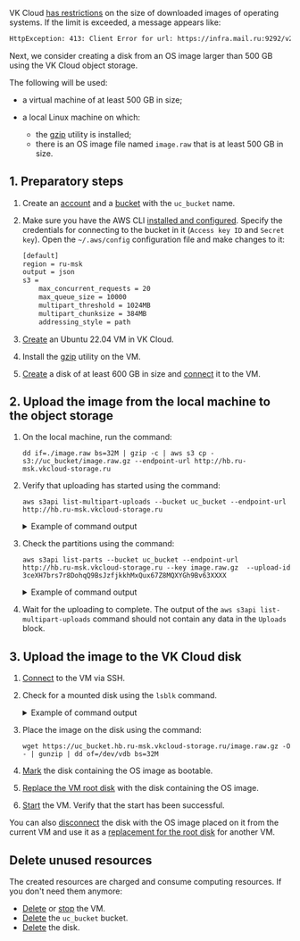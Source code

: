 VK Cloud [has restrictions](/en/tools-for-using-services/account/concepts/quotasandlimits) on the size of downloaded images of operating systems. If the limit is exceeded, a message appears like:

```txt
HttpException: 413: Client Error for url: https://infra.mail.ru:9292/v2/images/1f06dce4-XXXX-444c-bcaa-896ed69023c1/file, Request Entity Too Large
```

Next, we consider creating a disk from an OS image larger than 500 GB using the VK Cloud object storage.

The following will be used:

- a virtual machine of at least 500 GB in size;
- a local Linux machine on which:

  - the [gzip](https://www.gnu.org/software/gzip/manual/gzip.html) utility is installed;
  - there is an OS image file named `image.raw` that is at least 500 GB in size.

## 1. Preparatory steps

1. Create an [account](/en/storage/s3/access-management/s3-account) and a [bucket](/en/storage/s3/instructions/buckets/create-bucket) with the `uc_bucket` name.
1. Make sure you have the AWS CLI [installed and configured](/ru/tools-for-using-services/cli/aws-cli "change-lang"). Specify the credentials for connecting to the bucket in it (`Access key ID` and `Secret key`). Open the `~/.aws/config` configuration file and make changes to it:

   ```txt
   [default]
   region = ru-msk
   output = json
   s3 =
       max_concurrent_requests = 20
       max_queue_size = 10000
       multipart_threshold = 1024MB
       multipart_chunksize = 384MB
       addressing_style = path
   ```

1. [Create](/en/computing/iaas/instructions/vm/vm-create) an Ubuntu 22.04 VM in VK Cloud.
1. Install the [gzip](https://www.gnu.org/software/gzip/manual/gzip.html) utility on the VM.
1. [Create](/en/computing/iaas/instructions/volumes#create_disk) a disk of at least 600 GB in size and [connect](/en/computing/iaas/instructions/volumes#mount_disk) it to the VM.

## 2. Upload the image from the local machine to the object storage

1. On the local machine, run the command:

   ```console
   dd if=./image.raw bs=32M | gzip -c | aws s3 cp - s3://uc_bucket/image.raw.gz --endpoint-url http://hb.ru-msk.vkcloud-storage.ru
   ```

1. Verify that uploading has started using the command:

   ```console
   aws s3api list-multipart-uploads --bucket uc_bucket --endpoint-url http://hb.ru-msk.vkcloud-storage.ru
   ```

   <details>
    <summary>Example of command output</summary>

   ```json
    {
        "Uploads": [
            {
                "UploadId": "3ceXH7brs7r8DohqQ9BsJzfjkkhMxQux67Z8MQXYGh9Bv63XXXX",
                "Key": "image.raw.gz",
                "Initiated": "2021-12-08T11:57:42.929000+00:00",
                "StorageClass": "STANDARD",
                "Owner": {
                    "DisplayName": "mcs0000000000",
                    "ID": "4ed36441-69f5-4ac7-XXXX-07013f9ac3c5"
                },
                "Initiator": {
                    "ID": "P95mF7Kjo6aEfpiLA7XXXXX",
                    "DisplayName": "mcs0000000000"
                }
            }
        ]
    }
   ```

   </details>

1. Check the partitions using the command:

   ```console
   aws s3api list-parts --bucket uc_bucket --endpoint-url http://hb.ru-msk.vkcloud-storage.ru --key image.raw.gz  --upload-id 3ceXH7brs7r8DohqQ9BsJzfjkkhMxQux67Z8MQXYGh9Bv63XXXX
   ```

   <details>
    <summary>Example of command output</summary>

   ```json
    {
        "Parts": [
            {
                "PartNumber": 1,
                "LastModified": "2021-12-08T11:57:49.613000+00:00",
                "ETag": "\"6c8659343a53b1c4247e3769548e7181\"",
                "Size": 402653184
            },
            {
                "PartNumber": 2,
                "LastModified": "2021-12-08T11:57:49.019000+00:00",
                "ETag": "\"dc6138a7be543ec5b720e9a2a6273b76\"",
                "Size": 402653184
            }
        ],
        "Initiator": {
            "ID": "P95mF7Kjo6aEfpiLA7XXXXX",
            "DisplayName": "mcs0000000000"
        },
        "Owner": {
            "DisplayName": "mcs0000000000",
            "ID": "P95mF7Kjo6aEfpiLA7XXXXX"
        },
        "StorageClass": "STANDARD"
    }
   ```

   </details>

1. Wait for the uploading to complete. The output of the `aws s3api list-multipart-uploads` command should not contain any data in the `Uploads` block.

## 3. Upload the image to the VK Cloud disk

1. [Connect](/en/computing/iaas/instructions/vm/vm-connect/vm-connect-nix) to the VM via SSH.
1. Check for a mounted disk using the `lsblk` command.

   <details>
    <summary>Example of command output</summary>

   ```console
   NAME  MAJ:MIN RM SIZE RO TYPE MOUNTPOINT
   vda   252:0   0  10G  0  disk
   -vda1 252:1   0  10G  0  part /
   vdb   252:16  0  600G 0  disk
   ```

   </details>

1. Place the image on the disk using the command:

   ```console
   wget https://uc_bucket.hb.ru-msk.vkcloud-storage.ru/image.raw.gz -O - | gunzip | dd of=/dev/vdb bs=32M
   ```

1. [Mark](/en/computing/iaas/instructions/volumes#changing_bootable_attribute) the disk containing the OS image as bootable.
1. [Replace the VM root disk](/en/computing/iaas/instructions/volumes#replacing_root_disk) with the disk containing the OS image.
1. [Start](/en/computing/iaas/instructions/vm/vm-manage#start_stop_restart_vm) the VM. Verify that the start has been successful.

You can also [disconnect](/en/computing/iaas/instructions/volumes#mount_disk) the disk with the OS image placed on it from the current VM and use it as a [replacement for the root disk](/en/computing/iaas/instructions/volumes#replacing_root_disk) for another VM.

## Delete unused resources

The created resources are charged and consume computing resources. If you don't need them anymore:

- [Delete](/en/computing/iaas/instructions/vm/vm-manage#delete_vm) or [stop](/en/computing/iaas/instructions/vm/vm-manage#start_stop_restart_vm) the VM.
- [Delete](../../instructions/buckets/bucket#removing_a_bucket) the `uc_bucket` bucket.
- [Delete](/en/computing/iaas/instructions/volumes#deleting_disk) the disk.
